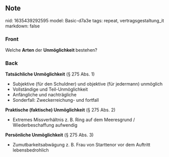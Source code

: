 ## Note
nid: 1635439292595
model: Basic-d7a3e
tags: repeat, vertragsgestaltung_it
markdown: false

### Front
Welche <b>Arten </b>der <b>Unmöglichkeit </b>bestehen?

### Back
<div>
  <strong>Tatsächliche Unmöglichkeit</strong> (§ 275 Abs. 1)
</div>
<ul>
  <li>Subjektive (für den Schuldner) und objektive (für jedermann)
  unmöglich
  <li>Vollständige und Teil-Unmöglichkeit
  <li>Anfängliche und nachträgliche
  <li>Sonderfall: Zweckerreichung- und fortfall
</ul>
<div>
  <strong>Praktische (faktische) Unmöglichkeit</strong> (§ 275 Abs.
  2)
</div>
<ul>
  <li>Extremes Missverhältnis z. B. Ring auf dem Meeresgrund /
  Wiederbeschaffung aufwendig
</ul>
<div>
  <strong>Persönliche Unmöglichkeit</strong> (§ 275 Abs. 3)
</div>
<ul>
  <li>Zumutbarkeitsabwägung z. B. Frau von Starttenor vor dem
  Auftritt lebensbedrohlich
</ul>

